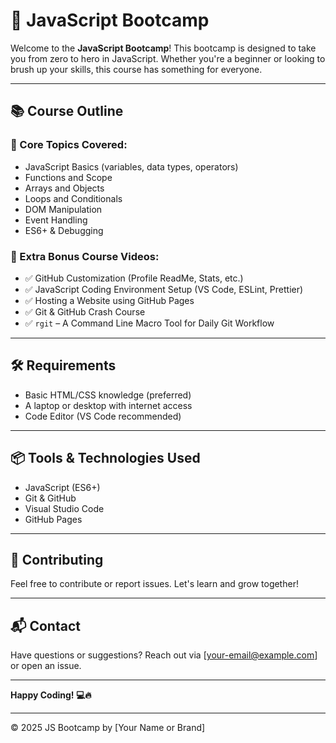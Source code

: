 # 🚀 JavaScript Bootcamp

Welcome to the **JavaScript Bootcamp**! This bootcamp is designed to take you from zero to hero in JavaScript. Whether you're a beginner or looking to brush up your skills, this course has something for everyone.

---

## 📚 Course Outline

### 🧠 Core Topics Covered:

- JavaScript Basics (variables, data types, operators)
- Functions and Scope
- Arrays and Objects
- Loops and Conditionals
- DOM Manipulation
- Event Handling
- ES6+ & Debugging

### 🎁 Extra Bonus Course Videos:

- ✅ GitHub Customization (Profile ReadMe, Stats, etc.)
- ✅ JavaScript Coding Environment Setup (VS Code, ESLint, Prettier)
- ✅ Hosting a Website using GitHub Pages
- ✅ Git & GitHub Crash Course
- ✅ `rgit` – A Command Line Macro Tool for Daily Git Workflow

---

## 🛠 Requirements

- Basic HTML/CSS knowledge (preferred)
- A laptop or desktop with internet access
- Code Editor (VS Code recommended)

---

## 📦 Tools & Technologies Used

- JavaScript (ES6+)
- Git & GitHub
- Visual Studio Code
- GitHub Pages

---

## 🙌 Contributing

Feel free to contribute or report issues. Let's learn and grow together!

---

## 📬 Contact

Have questions or suggestions? Reach out via [your-email@example.com] or open an issue.

---

**Happy Coding! 💻🔥**

---

© 2025 JS Bootcamp by [Your Name or Brand]
